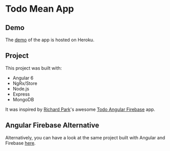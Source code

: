# Todo Mean App

## Demo
The [demo](https://yulian-todo-mean-app.herokuapp.com/) of the app is hosted on Heroku.

## Project
This project was built with:

* Angular 6
* NgRx/Store
* Node.js
* Express
* MongoDB

It was inspired by [Richard Park](https://github.com/r-park)'s awesome [Todo Angular Firebase](https://ng2-todo-app.firebaseapp.com/) app.

## Angular Firebase Alternative
Alternatively, you can have a look at the same project built with Angular and Firebase [here](https://github.com/yuliankarapetkov/todo-app).



